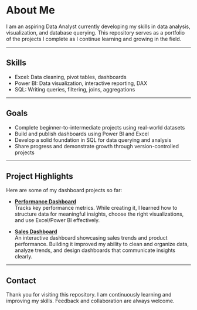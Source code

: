 # About Me

I am an aspiring Data Analyst currently developing my skills in data analysis, visualization, and database querying. This repository serves as a portfolio of the projects I complete as I continue learning and growing in the field.

---

## Skills

- Excel: Data cleaning, pivot tables, dashboards  
- Power BI: Data visualization, interactive reporting, DAX  
- SQL: Writing queries, filtering, joins, aggregations  

---

## Goals

- Complete beginner-to-intermediate projects using real-world datasets  
- Build and publish dashboards using Power BI and Excel  
- Develop a solid foundation in SQL for data querying and analysis  
- Share progress and demonstrate growth through version-controlled projects  

---

## Project Highlights

Here are some of my dashboard projects so far:

- **[Performance Dashboard](https://github.com/OmolabakeAdesona/performance-dashboard)**  
  Tracks key performance metrics. While creating it, I learned how to structure data for meaningful insights, choose the right visualizations, and use Excel/Power BI effectively.

- **[Sales Dashboard](https://github.com/OmolabakeAdesona/sales-dashboard)**  
  An interactive dashboard showcasing sales trends and product performance. Building it improved my ability to clean and organize data, analyze trends, and design dashboards that communicate insights clearly.

---

## Contact

Thank you for visiting this repository. I am continuously learning and improving my skills. Feedback and collaboration are always welcome.
